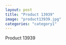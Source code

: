 ```yaml
---
layout: post
title: "Product 13939"
image: "product13939.jpg"
categories: "category1"
---
```

Product 13939
